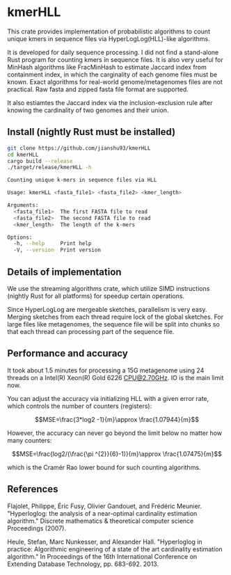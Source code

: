 # kmerHLL
This crate provides implementation of probabilistic algorithms to count unique kmers in sequence files via HyperLogLog(HLL)-like algorithms.

It is developed for daily sequence processing. I did not find a stand-alone Rust program for counting kmers in sequence files. It is also very useful for MinHash algorithms like FracMinHash to estimate Jaccard index from containment index, in which the carginality of each genome files must be known. Exact algorithms for real-world genome/metagenomes files are not practical. Raw fasta and zipped fasta file format are supported.

It also estiamtes the Jaccard index via the inclusion-exclusion rule after knowing the cardinality of two genomes and their union.

## Install (nightly Rust must be installed)

```bash
git clone https://github.com/jianshu93/kmerHLL
cd kmerHLL
cargo build --release
./target/release/kmerHLL -h
```

```bash
Counting unique k-mers in sequence files via HLL

Usage: kmerHLL <fasta_file1> <fasta_file2> <kmer_length>

Arguments:
  <fasta_file1>  The first FASTA file to read
  <fasta_file2>  The second FASTA file to read
  <kmer_length>  The length of the k-mers

Options:
  -h, --help     Print help
  -V, --version  Print version
```

## Details of implementation
We use the streaming algorithms crate, which utilize SIMD instructions (nightly Rust for all platforms) for speedup certain operations. 

Since HyperLogLog are mergeable sketches, parallelism is very easy. Merging sketches from each thread require lock of the global sketches. For large files like metagenomes, the sequence file will be split into chunks so that each thread can processing part of the sequence file.

## Performance and accuracy

It took about 1.5 minutes for processing a 15G metagenome using 24 threads on a Intel(R) Xeon(R) Gold 6226 CPU@2.70GHz. IO is the main limit now.

You can adjust the accuracy via initializing HLL with a given error rate, which controls the number of counters (registers):

$$MSE=\frac{3*log2 -1}{m}\approx \frac{1.07944}{m}$$

However, the accuracy can never go beyond the limit below no matter how many counters:

$$MSE=\frac{log2/(\frac{\pi ^{2}}{6}-1)}{m}\approx \frac{1.07475}{m}$$

which is the Cramér Rao lower bound for such counting algorithms.

## References
Flajolet, Philippe, Éric Fusy, Olivier Gandouet, and Frédéric Meunier. "Hyperloglog: the analysis of a near-optimal cardinality estimation algorithm." Discrete mathematics & theoretical computer science Proceedings (2007).

Heule, Stefan, Marc Nunkesser, and Alexander Hall. "Hyperloglog in practice: Algorithmic engineering of a state of the art cardinality estimation algorithm." In Proceedings of the 16th International Conference on Extending Database Technology, pp. 683-692. 2013.


